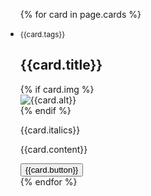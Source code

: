 
<ul class="usa-card-group">
  {% for card in page.cards %}
    <li class="usa-card {{card.class | default: 'tablet:grid-col-4'}}">
      <div class="usa-card__container">
        <div class="usa-card__header">
          <p>
            <small class="tags">{{card.tags}}</small>
          </p>
          <h2 class="usa-card__heading">{{card.title}}</h2>
        </div>
        {% if card.img %}
            <div class="usa-card__media {{card.media-class}}">
                <div class="usa-card__img">
                <img
                    src="{{card.img}}"
                    alt="{{card.alt}}"
                />
                </div>
            </div>
        {% endif %}
      <div class="usa-card__body">
        <p class="italics">
          {{card.italics}}
        </p>
        <p>
            {{card.content}}
        </p>
      </div>
      <div class="usa-card__footer">
        <button class="usa-button">{{card.button}}</button>
      </div>
    </div>
  </li>
  {% endfor %}
</ul>